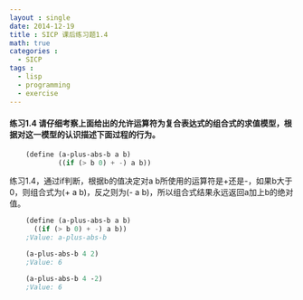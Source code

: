 ```yaml
---
layout : single
date: 2014-12-19
title : SICP 课后练习题1.4
math: true
categories : 
  - SICP
tags : 
  - lisp
  - programming
  - exercise
---
```


#### 练习1.4    请仔细考察上面给出的允许运算符为复合表达式的组合式的求值模型，根据对这一模型的认识描述下面过程的行为。
```scheme
    (define (a-plus-abs-b a b)
            ((if (> b 0) + -) a b))
```            
  练习1.4，通过if判断，根据b的值决定对a b所使用的运算符是+还是-，如果b大于0，则组合式为(+ a b)，反之则为(- a b)，所以组合式结果永远返回a加上b的绝对值。
```scheme  
    (define (a-plus-abs-b a b)
      ((if (> b 0) + -) a b))
    ;Value: a-plus-abs-b

    (a-plus-abs-b 4 2)
    ;Value: 6

    (a-plus-abs-b 4 -2)
    ;Value: 6
```